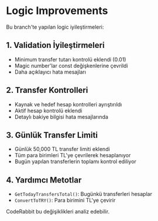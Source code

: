 # Logic Improvements

Bu branch'te yapılan logic iyileştirmeleri:

## 1. Validation İyileştirmeleri
- Minimum transfer tutarı kontrolü eklendi (0.01)
- Magic number'lar const değişkenlerine çevrildi
- Daha açıklayıcı hata mesajları

## 2. Transfer Kontrolleri
- Kaynak ve hedef hesap kontrolleri ayrıştırıldı
- Aktif hesap kontrolü eklendi
- Detaylı bakiye bilgisi hata mesajlarında

## 3. Günlük Transfer Limiti
- Günlük 50,000 TL transfer limiti eklendi
- Tüm para birimleri TL'ye çevrilerek hesaplanıyor
- Bugün yapılan transferlerin toplamı kontrol ediliyor

## 4. Yardımcı Metotlar
- `GetTodayTransfersTotal()`: Bugünkü transferleri hesaplar
- `ConvertToTRY()`: Para birimini TL'ye çevirir

CodeRabbit bu değişiklikleri analiz edebilir.

